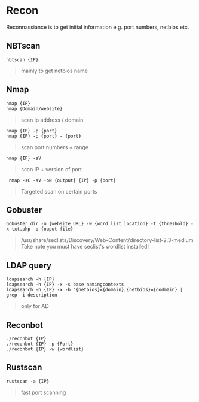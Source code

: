 # Recon
Reconnassiance is to get initial information e.g. port numbers, netbios etc. 

## NBTscan

```
nbtscan {IP}
```
> mainly to get netbios name

## Nmap
```
nmap {IP}
nmap {Domain/website}
```
> scan ip address / domain 

```
nmap {IP} -p {port}
nmap {IP} -p {port} - {port}
```
> scan port numbers + range

```
nmap {IP} -sV 
```
> scan IP + version of port

```
 nmap -sC -sV -oN {output} {IP} -p {port}
```
> Targeted scan on certain ports

## Gobuster

```
Gobuster dir -u {website URL} -w {word list location} -t {threshold} -x txt,php -o {ouput file}
```
> /usr/share/seclists/Discovery/Web-Content/directory-list-2.3-medium 
> Take note you must have seclist's wordlist installed!

## LDAP query
```
ldapsearch -h {IP}
ldapsearch -h {IP} -x -s base namingcontexts
ldapsearch -h {IP} -x -b "{netbios}={domain},{netbios}={dodmain} | grep -i description
```
> only for AD 

## Reconbot
```
./reconbot {IP} 
./reconbot {IP} -p {Port}
./reconbot {IP} -w {wordlist}
```

## Rustscan 
```
rustscan -a {IP}
```
> fast port scanning
